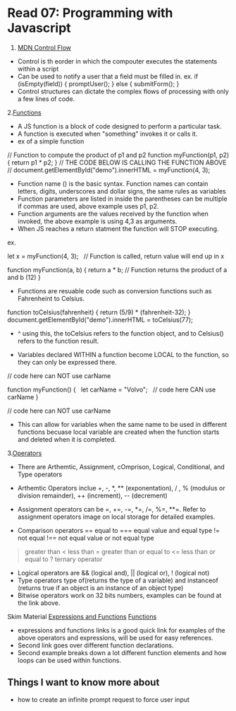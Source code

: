 # Read 07: Programming with Javascript

1. [MDN Control Flow](https://developer.mozilla.org/en-US/docs/Glossary/Control_flow)

- Control is th eorder in which the compouter executes the statements within a script
- Can be used to notify a user that a field must be filled in.
ex. 
if (isEmpty(field)) {
  promptUser();
} else {
  submitForm();
}
- Control structures can dictate the complex flows of processing with only a few lines of code.

2.[Functions](https://www.w3schools.com/js/js_functions.asp)

- A JS function is a block of code designed to perform a particular task.
- A function is executed when "something" invokes it or calls it.
- ex of a simple function

// Function to compute the product of p1 and p2
function myFunction(p1, p2) {
  return p1 * p2;
}
    // THE CODE BELOW IS CALLING THE FUNCTION ABOVE //
document.getElementById("demo").innerHTML = myFunction(4, 3);

- Function name () is the basic syntax. Function names can contain letters, digits, underscores and dollar signs, the same rules as variables
- Function parameters are listed in inside the parentheses can be multiple if commas are used, above example uses p1, p2.
- Function arguments are the values received by the function when invoked, the above example is using 4,3 as arguments.
- When JS reaches a return statment the function will STOP executing.

ex.

let x = myFunction(4, 3);   // Function is called, return value will end up in x

function myFunction(a, b) {
  return a * b;            // Function returns the product of a and b (12)
}

- Functions are resuable code such as conversion functions such as Fahrenheint to Celsius.

function toCelsius(fahrenheit) {
  return (5/9) * (fahrenheit-32);
}
document.getElementById("demo").innerHTML = toCelsius(77); 

- ^ using this, the toCelsius refers to the function object, and to Celsius() refers to the function result.

- Variables declared WITHIN a function become LOCAL to the function, so they can only be expressed there.

// code here can NOT use carName

function myFunction() {
  let carName = "Volvo";
  // code here CAN use carName
}

// code here can NOT use carName 

- This can allow for variables when the same name to be used in different functions becuase local variable are created when the function starts and deleted when it is completed.

3.[Operators](https://www.w3schools.com/js/js_operators.asp)

- There are Arthemtic, Assignment, cOmprison, Logical, Conditional, and Type operators
- Arthemtic Operators inclue +, -, *, ** (exponentation), / , % (modulus or division remainder), ++ (increment), -- (decrement)
- Assignment operators can be =, +=, -=, *=, /=, %=, **=. Refer to assignment operators image on local storage for detailed examples.

- Comparison operators 
== equal to
=== equal value and equal type
!= not equal
!== not equal value or not equal type
> greater than
< less than
>= greater than or equal to
<= less than or equal to
? ternary operator

- Logical operators are && (logical and), || (logical or), ! (logical not)
- Type operators type of(returns the type of a variable) and instanceof (returns true if an object is an instance of an object type)
- Bitwise operators work on 32 bits numbers, examples can be found at the link above.

Skim Material
[Expressions and Functions](https://developer.mozilla.org/en-US/docs/Web/JavaScript/Guide/Expressions_and_Operators)
[Functions](https://developer.mozilla.org/en-US/docs/Web/JavaScript/Guide/Functions)

- expressions and functions links is a good quick link for examples of the above operators and expressions, will be used for easy references.
- Second link goes over different function declarations.
- Second example breaks down a lot different function elements and how loops can be used within functions.
 
 ## Things I want to know more about
 
 - how to create an infinite prompt request to force user input
